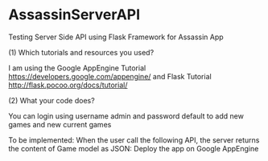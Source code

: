AssassinServerAPI
=================

Testing Server Side API using Flask Framework for Assassin App

(1) Which tutorials and resources you used?

I am using the Google AppEngine Tutorial https://developers.google.com/appengine/ and
Flask Tutorial http://flask.pocoo.org/docs/tutorial/

(2) What your code does?

You can login using username admin and password default to add new games and new current games

To be implemented:
When the user call the following API, the server returns the content of Game model as JSON:
Deploy the app on Google AppEngine

